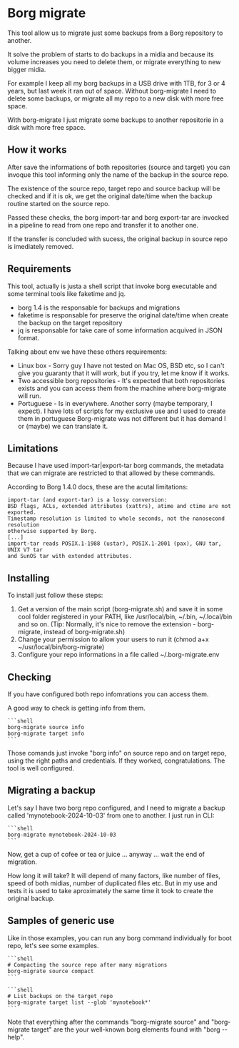 # Borg migrate

This tool allow us to migrate just some backups from a Borg repository to another.

It solve the problem of starts to do backups in a midia and because its volume increases you need to delete them, or migrate everything to new bigger midia.

For example I keep all my borg backups in a USB drive with 1TB, for 3 or 4 years, but last week it ran out of space. Without borg-migrate I need to delete some backups, or migrate all my repo to a new disk with more free space.

With borg-migrate I just migrate some backups to another repositorie in a disk with more free space.

## How it works

After save the informations of both repositories (source and target) you can invoque this tool informing only the name of the backup in the source repo.

The existence of the source repo, target repo and source backup will be checked and if it is ok, we get the original date/time when the backup routine started on the source repo.

Passed these checks, the borg import-tar and borg export-tar are invocked in a pipeline to read from one repo and transfer it to another one.

If the transfer is concluded with sucess, the original backup in source repo is imediately removed.

## Requirements

This tool, actually is justa a shell script that invoke borg executable and some terminal tools like faketime and jq.

* borg 1.4 is the responsable for backups and migrations
* faketime is responsable for preserve the original date/time when create the backup on the target repository
* jq is responsable for take care of some information acquived in JSON format.

Talking about env we have these others requirements:

* Linux box - Sorry guy I have not tested on Mac OS, BSD etc, so I can't give you guaranty that it will work, but if you try, let me know if it works.
* Two accessible borg repositories - It's expected that both repositories exists and you can access them from the machine where borg-migrate will run.
* Portuguese - Is in everywhere. Another sorry (maybe temporary, I expect). I have lots of scripts for my exclusive use and I used to create them in portuguese Borg-migrate was not different but it has demand I or (maybe) we can translate it.

## Limitations

Because I have used import-tar|export-tar borg commands, the metadata that we can migrate are restricted to that allowed by these commands.

According to Borg 1.4.0 docs, these are the acutal limitations:

    import-tar (and export-tar) is a lossy conversion:
    BSD flags, ACLs, extended attributes (xattrs), atime and ctime are not exported.
    Timestamp resolution is limited to whole seconds, not the nanosecond resolution
    otherwise supported by Borg.
    [...]
    import-tar reads POSIX.1-1988 (ustar), POSIX.1-2001 (pax), GNU tar, UNIX V7 tar
    and SunOS tar with extended attributes.

## Installing

To install just follow these steps:

1. Get a version of the main script (borg-migrate.sh) and save it in some cool folder registered in your PATH, like /usr/local/bin, ~/.bin, ~/.local/bin and so on. (Tip: Normally, it's nice to remove the extension - borg-migrate, instead of borg-migrate.sh)
2. Change your permission to allow your users to run it (chmod a+x ~/usr/local/bin/borg-migrate)
3. Configure your repo informations in a file called ~/.borg-migrate.env

## Checking

If you have configured both repo infomrations you can access them.

A good way to check is getting info from them.

    ```shell
    borg-migrate source info
    borg-migrate target info
    ```

Those comands just invoke "borg info" on source repo and on target repo, using the right paths and credentials. If they worked, congratulations. The tool is well configured.

## Migrating a backup

Let's say I have two borg repo configured, and I need to migrate a backup called 'mynotebook-2024-10-03' from one to another. I just run in CLI:

    ```shell
    borg-migrate mynotebook-2024-10-03
    ```

Now, get a cup of cofee or tea or juice ... anyway ... wait the end of migration.

How long it will take? It will depend of many factors, like number of files, speed of both midias, number of duplicated files etc. But in my use and tests it is used to take aproximately the same time it took to create the original backup.

## Samples of generic use

Like in those examples, you can run any borg command individually for boot repo, let's see some examples.

    ```shell
    # Compacting the source repo after many migrations
    borg-migrate source compact
    ```

    ```shell
    # List backups on the target repo
    borg-migrate target list --glob 'mynotebook*'
    ```

Note that everything after the commands "borg-migrate source" and "borg-migrate target" are the your well-known borg elements found with "borg --help".
